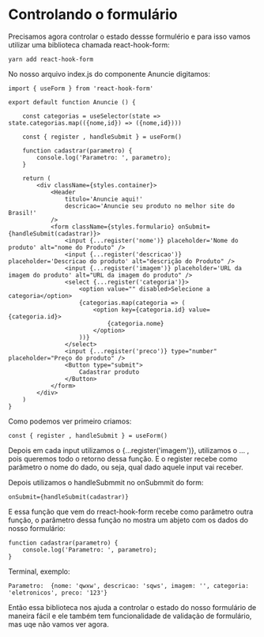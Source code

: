 # Controlando o formulário

Precisamos agora controlar o estado dessse formulério e para isso vamos utilizar uma biblioteca chamada react-hook-form:

    yarn add react-hook-form

No nosso arquivo index.js do componente Anuncie digitamos:

    import { useForm } from 'react-hook-form'

    export default function Anuncie () {

        const categorias = useSelector(state => state.categorias.map(({nome,id}) => ({nome,id})))

        const { register , handleSubmit } = useForm()

        function cadastrar(parametro) {
            console.log('Parametro: ', parametro);
        }

        return (
            <div className={styles.container}>
                <Header 
                    titulo='Anuncie aqui!'
                    descricao='Anuncie seu produto no melhor site do Brasil!'
                />
                <form className={styles.formulario} onSubmit={handleSubmit(cadastrar)}>
                    <input {...register('nome')} placeholder='Nome do produto' alt="nome do Produto" />
                    <input {...register('descricao')} placeholder='Descricao do produto' alt="descrição do Produto" />
                    <input {...register('imagem')} placeholder='URL da imagem do produto' alt="URL da imagem do produto" />
                    <select {...register('categoria')}>
                        <option value="" disabled>Selecione a categoria</option>
                        {categorias.map(categoria => (
                            <option key={categoria.id} value={categoria.id}>
                                {categoria.nome}
                            </option>
                        ))}
                    </select>
                    <input {...register('preco')} type="number" placeholder="Preço do produto" />
                    <Button type="submit">
                        Cadastrar produto
                    </Button>
                </form>
            </div>
        )
    }

Como podemos ver primeiro criamos:

    const { register , handleSubmit } = useForm()

Depois em cada input utilizamos o {...register('imagem')}, utilizamos o ... , pois queremos todo o retorno dessa função. E o register recebe como parâmetro o nome do dado, ou seja, qual dado aquele input vai receber.

Depois utilizamos o handleSubmmit no onSubmmit do form:

    onSubmit={handleSubmit(cadastrar)}

E essa função que vem do rreact-hook-form recebe como parâmetro outra função, o parâmetro dessa função no mostra um abjeto com os dados do nosso formulário:

    function cadastrar(parametro) {
        console.log('Parametro: ', parametro);
    }

Terminal, exemplo:

    Parametro:  {nome: 'qwxw', descricao: 'sqws', imagem: '', categoria: 'eletronicos', preco: '123'}

Então essa biblioteca nos ajuda a controlar o estado do nosso formulário de maneira fácil e ele também tem funcionalidade de validação de formulário, mas uqe não vamos ver agora.